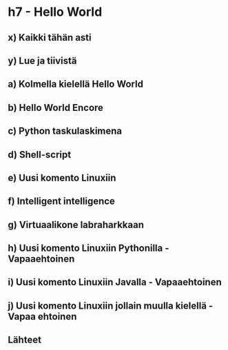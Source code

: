 # h7 - Hello World

## x) Kaikki tähän asti

## y) Lue ja tiivistä

## a) Kolmella kielellä Hello World

## b) Hello World Encore

## c) Python taskulaskimena

## d) Shell-script

## e) Uusi komento Linuxiin

## f) Intelligent intelligence

## g) Virtuaalikone labraharkkaan

## h) Uusi komento Linuxiin Pythonilla - Vapaaehtoinen

## i) Uusi komento Linuxiin Javalla - Vapaaehtoinen

## j) Uusi komento Linuxiin jollain muulla kielellä - Vapaa ehtoinen

## Lähteet
